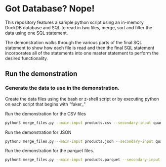 # Got Database? Nope!

This repository features a sample python script using an in-memory DuckDB database and SQL to read in two files, merge, sort and filter the data using one SQL statement. 

The demonstration walks through the various parts of the final SQL statement to show how each file is read and then the final SQL statement incorporates all of the statements into one master statement to perform the desired functionality.

## Run the demonstration

### Generate the data to use in the demonstration.

Create the data files using the bash or z-shell script or by executing python on each script that begins with "faker_"

Run the demonstration for the CSV files

```bash
python3 merge_files.py --main-input products.csv --secondary-input quantity.csv --output merged_data.csv
```

Run the demonstration for JSON

```bash
python3 merge_files.py --main-input products.json --secondary-input quantity.json --output merged_data.json
```

Run the demonstration for the parquet files.

```bash
python3 merge_files.py --main-input products.parquet --secondary-input quantity.parquet --output merged-data.parquet
```

